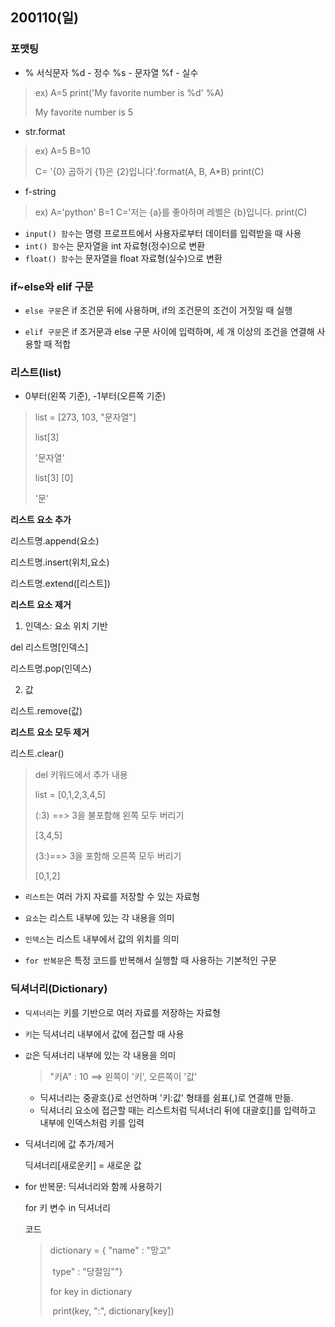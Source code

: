 ## 200110(일)

### 포맷팅

* % 서식문자
  %d - 정수
  %s - 문자열
  %f - 실수

> ex) A=5
> print('My favorite number is %d' %A)
>
> My favorite number is 5



* str.format

> ex) A=5
> B=10
>
> C= '{0} 곱하기 {1}은 {2}입니다'.format(A, B, A*B)
> print(C)



* f-string

> ex) A='python'
> B=1
> C='저는 {a}를 좋아하며 레벨은 {b}입니다.
> print(C)



* ```input() 함수```는 명령 프로프트에서 사용자로부터 데이터를 입력받을 때 사용
* ```int() 함수```는 문자열을 int 자료형(정수)으로 변환
* ```float() 함수```는 문자열을 float 자료형(실수)으로 변환



### if~else와 elif 구문

* ```else 구문```은 if 조건문 뒤에 사용하며, if의 조건문의 조건이 거짓일 때 실행

* ```elif 구문```은 if 조거문과 else 구문 사이에 입력하며, 세 개 이상의 조건을 연결해 사용할 때 적합



### 리스트(list)

* 0부터(왼쪽 기준), -1부터(오른쪽 기준)

> list = [273, 103, "문자열"]
>
> list[3]
>
> '문자열'
>
> list[3] [0]
>
> '문'

**리스트 요소 추가**

리스트명.append(요소)

리스트명.insert(위치,요소)

리스트명.extend([리스트])

**리스트 요소 제거**

1) 인덱스: 요소 위치 기반

del 리스트명[인덱스]

리스트명.pop(인덱스)

2) 값

리스트.remove(값)

**리스트 요소 모두 제거**

리스트.clear()

> del 키워드에서 추가 내용
>
> list = [0,1,2,3,4,5]
>
> (:3) ==> 3을 불포함해 왼쪽 모두 버리기
>
> [3,4,5]
>
> (3:)==> 3을 포함해 오른쪽 모두 버리기
>
> [0,1,2]



* ```리스트```는 여러 가지 자료를 저장할 수 있는 자료형
* ```요소```는 리스트 내부에 있는 각 내용을 의미
* ```인덱스```는 리스트 내부에서 값의 위치를 의미

* ```for 반복문```은 특정 코드를 반복해서 실행할 때 사용하는 기본적인 구문



### 딕셔너리(Dictionary)

* ```딕셔너리```는 키를 기반으로 여러 자료를 저장하는 자료형

* ```키```는 딕셔너리 내부에서 값에 접근할 때 사용

* ```값```은 딕셔너리 내부에 있는 각 내용을 의미

  > "키A" : 10 ==> 왼쪽이 '키', 오른쪽이 '값'
  * 딕셔너리는 중괄호{}로 선언하며 '키:값' 형태를 쉼표(,)로 연결해 만듦.
  * 딕셔너리 요소에 접근할 때는 리스트처럼 딕셔너리 뒤에 대괄호[]를 입력하고 내부에 인덱스처럼 키를 입력

* 딕셔너리에 값 추가/제거

  딕셔너리[새로운키] = 새로운 값

* for 반복문: 딕셔너리와 함께 사용하기

  for 키 변수 in 딕셔너리

  코드

  > dictionary = { "name" : "망고"
  >
  > ​							type" : "당절임""}
  >
  > for key in dictionary
  >
  > ​	print(key, ":", dictionary[key])